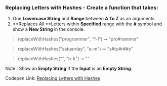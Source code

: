 ### Replacing Letters with Hashes - Create a function that takes: 

1. One **Lowercase String** and **Range** between **A To Z** as an arguments. 
1. **Replaces All **Letters within **Specified** range with the **#** symbol and show a **New String** in the console.

> replaceWithHashes("programmer", "f-l") ➞ "pro#rammer"

> replaceWithHashes("satuarday", "a-m") ➞ "s#tu#r##y"

> replaceWithHashes("", "h-k") ➞ ""

Note : Show an **Empty String** if the **Input** is an **Empty String**.

Codepen Link: [Replacing Letters with Hashes](https://codepen.io/naveencoder/pen/zVVQNB)